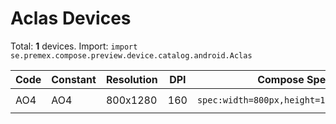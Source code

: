 # Aclas Devices

Total: **1** devices. Import: `import se.premex.compose.preview.device.catalog.android.Aclas`

| Code | Constant | Resolution | DPI | Compose Spec | Preview Usage |
|------|----------|------------|-----|-------------|---------------|
| AO4 | AO4 | 800x1280 | 160 | `spec:width=800px,height=1280px,dpi=160` | `@Preview(device = Aclas.AO4)` |

<!-- Generated automatically. Do not edit manually. -->
